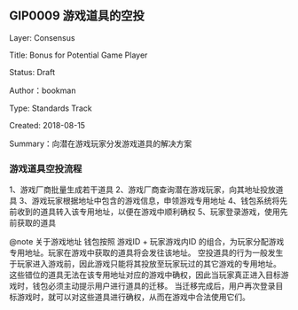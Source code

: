 ## GIP0009 游戏道具的空投

Layer: Consensus

Title: Bonus for Potential Game Player

Status: Draft

Author：bookman

Type: Standards Track

Created: 2018-08-15

Summary：向潜在游戏玩家分发游戏道具的解决方案

### 游戏道具空投流程
1、游戏厂商批量生成若干道具
2、游戏厂商查询潜在游戏玩家，向其地址投放道具
3、游戏玩家根据地址中包含的游戏信息，申领游戏专用地址
4、钱包系统将先前收到的道具转入该专用地址，以便在游戏中顺利确权
5、玩家登录游戏，使用先前获取的道具

@note 关于游戏地址
钱包按照 游戏ID + 玩家游戏内ID 的组合，为玩家分配游戏专用地址。玩家在游戏中获取的道具将会发往该地址。
空投道具的行为一般发生于玩家进入游戏前，因此游戏只能将其投放至玩家玩过的其它游戏的专用地址。
这些错位的道具无法在该专用地址对应的游戏中确权，因此当玩家真正进入目标游戏时，钱包必须主动提示用户进行道具的迁移。
当迁移完成后，用户再次登录目标游戏时，就可以对这些道具进行确权，从而在游戏中合法使用它们。
